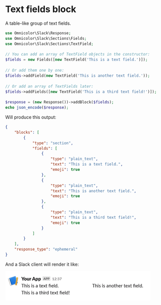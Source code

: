 # Text fields block

A table-like group of text fields.

```php
use Omnicolor\Slack\Response;
use Omnicolor\Slack\Sections\Fields;
use Omnicolor\Slack\Sections\TextField;

// You can add an array of TextField objects in the constructor:
$fields = new Fields([new TextField('This is a text field.')]);

// Or add them one by one:
$fields->addField(new TextField('This is another text field.'));

// Or add an array of TextFields later:
$fields->addFields([new TextField('This is a third text field!')]);

$response = (new Response())->addBlock($fields);
echo json_encode($response);
```

Will produce this output:
```json
{
    "blocks": [
		{
			"type": "section",
			"fields": [
				{
					"type": "plain_text",
					"text": "This is a text field.",
					"emoji": true
				},
				{
					"type": "plain_text",
					"text": "This is another text field.",
					"emoji": true
				},
				{
					"type": "plain_text",
					"text": "This is a third text field!",
					"emoji": true
				}
			]
		}
	],
    "response_type": "ephemeral"
}
```

And a Slack client will render it like:

![Screenshot of text fields section.](../images/sections/fields.png)
